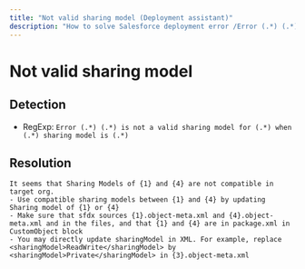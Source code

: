 ```yaml
---
title: "Not valid sharing model (Deployment assistant)"
description: "How to solve Salesforce deployment error /Error (.*) (.*) is not a valid sharing model for (.*) when (.*) sharing model is (.*)/gm"
---
```

<!-- markdownlint-disable MD013 -->
# Not valid sharing model

## Detection

- RegExp: `Error (.*) (.*) is not a valid sharing model for (.*) when (.*) sharing model is (.*)`

## Resolution

```shell
It seems that Sharing Models of {1} and {4} are not compatible in target org.
- Use compatible sharing models between {1} and {4} by updating Sharing model of {1} or {4}
- Make sure that sfdx sources {1}.object-meta.xml and {4}.object-meta.xml and in the files, and that {1} and {4} are in package.xml in CustomObject block
- You may directly update sharingModel in XML. For example, replace <sharingModel>ReadWrite</sharingModel> by <sharingModel>Private</sharingModel> in {3}.object-meta.xml

```
